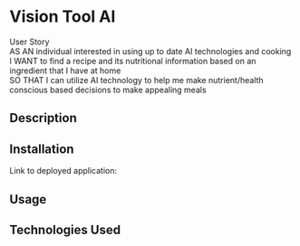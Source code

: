 # Vision Tool AI

User Story <br>
AS AN individual interested in using up to date AI technologies and cooking <br>
I WANT to find a recipe and its nutritional information based on an ingredient that I have at home <br>
SO THAT I can utilize AI technology to help me make nutrient/health conscious based decisions to make appealing meals

## Description



## Installation

Link to deployed application:




## Usage 




## Technologies Used





